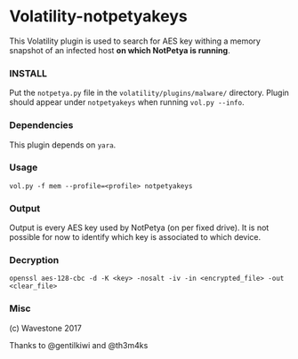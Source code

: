 # Volatility-notpetyakeys
This Volatility plugin is used to search for AES key withing a memory snapshot of an infected host **on which NotPetya is running**.

### INSTALL
Put the `notpetya.py` file in the `volatility/plugins/malware/` directory.
Plugin should appear under `notpetyakeys` when running `vol.py --info`.


### Dependencies
This plugin depends on `yara`.


### Usage
```
vol.py -f mem --profile=<profile> notpetyakeys
```


### Output
Output is every AES key used by NotPetya (on per fixed drive). It is not possible for now to identify which key is associated to which device.


### Decryption
```
openssl aes-128-cbc -d -K <key> -nosalt -iv -in <encrypted_file> -out <clear_file>
```


### Misc
(c) Wavestone 2017

Thanks to @gentilkiwi and @th3m4ks
